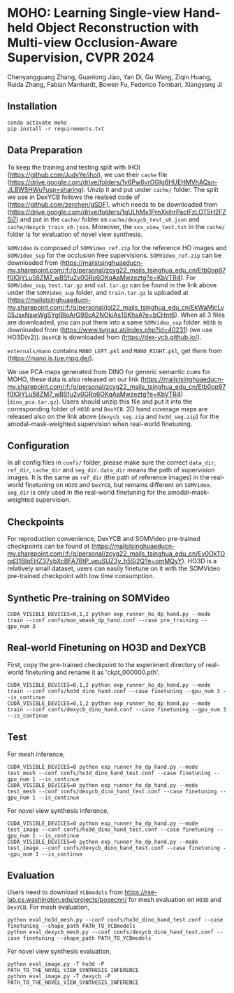 # MOHO: Learning Single-view Hand-held Object Reconstruction with Multi-view Occlusion-Aware Supervision, CVPR 2024
Chenyangguang Zhang, Guanlong Jiao, Yan Di, Gu Wang, Ziqin Huang, Ruida Zhang, Fabian Manhardt, Bowen Fu, Federico Tombari, Xiangyang Ji


## Installation
```
conda activate moho
pip install -r requirements.txt
```

## Data Preparation

To keep the training and testing split with IHOI (https://github.com/JudyYe/ihoi), we use their `cache` file (https://drive.google.com/drive/folders/1v6Pw6vrOGIg6HUEHMVhAQsn-JLBWSHWu?usp=sharing). Unzip it and put under `cache/` folder.
The split we use in DexYCB follows the realsed code of (https://github.com/zerchen/gSDF), which needs to be downloaded from (https://drive.google.com/drive/folders/1qULhMx1PrnXkihrPacIFzLOT5H2FZSj7) and put in the `cache/` folder as `cache/dexycb_test_s0.json` and `cache/dexycb_train_s0.json`.
Moreover, the `xxx_view_test.txt` in the `cache/` folder is for evaluation of novel view synthesis.

`SOMVideo` is composed of `SOMVideo_ref.zip` for the reference HO images and `SOMVideo_sup` for the occlusion free supervisions. `SOMVideo_ref.zip` can be downloaded from (https://mailstsinghuaeducn-my.sharepoint.com/:f:/g/personal/zcyg22_mails_tsinghua_edu_cn/Etb0op97f0lOjYLu58ZM7_wBSfu2v0GRo6OKqAaMwzeztg?e=KbVTR4). For `SOMVideo_sup`, `test.tar.gz` and `val.tar.gz` can be found in the link above under the `SOMVideo_sup` folder, and `train.tar.gz` is uploaded at (https://mailstsinghuaeducn-my.sharepoint.com/:f:/g/personal/jgl22_mails_tsinghua_edu_cn/EkWaMicLv05JsxNswWgSYgIBIoArG9BcA2NOkiAs1SKhsA?e=bCHnt6). When all 3 files are downloaded, you can put them into a same `SOMVideo_sup` folder.
`HO3D` is downloaded from (https://www.tugraz.at/index.php?id=40231) (we use HO3D(v2)).
`DexYCB` is downloaded from (https://dex-ycb.github.io/).

`externals/mano` contains `MANO_LEFT.pkl` and `MANO_RIGHT.pkl`, get them from (https://mano.is.tue.mpg.de/).

We use PCA maps generated from DINO for generic semantic cues for MOHO, these data is also released on our link (https://mailstsinghuaeducn-my.sharepoint.com/:f:/g/personal/zcyg22_mails_tsinghua_edu_cn/Etb0op97f0lOjYLu58ZM7_wBSfu2v0GRo6OKqAaMwzeztg?e=KbVTR4) (`dino_pca.tar.gz`). Users should unzip this file and put it into the corresponding folder of `HO3D` and `DexYCB`.
2D hand coverage maps are released also on the link above (`dexycb_seg.zip` and `ho3d_seg.zip`) for the amodal-mask-weighted supervision when real-world finetuning.

## Configuration
In all config files in `confs/` folder, please make sure the correct `data_dir`, `ref_dir`, `cache_dir` and `seg_dir`.
`data_dir` means the path of supervision images. It is the same as `ref_dir` (the path of reference images) in the real-world finetuning on `HO3D` and `DexYCB`, but remains different on `SOMVideo`.
`seg_dir` is only used in the real-world finetuning for the amodal-mask-weighted supervision.

## Checkpoints
For reproduction convenience, DexYCB and SOMVideo pre-trained checkpoints can be found at (https://mailstsinghuaeducn-my.sharepoint.com/:f:/g/personal/zcyg22_mails_tsinghua_edu_cn/Ev0OkTOqd31BlqEHZ37ybXcBFA7BtP_veuSUZ3y_h5Si2Q?e=omMQyY).
HO3D is a relatively small dataset, users can easily finetune on it with the SOMVideo pre-trained checkpoint with low time consumption. 

## Synthetic Pre-training on SOMVideo
```
CUDA_VISIBLE_DEVICES=0,1,2 python exp_runner_ho_dp_hand.py --mode train --conf confs/moo_wmask_dp_hand.conf --case pre_training --gpu_num 3
```

## Real-world Finetuning on HO3D and DexYCB
First, copy the pre-trained checkpoint to the experiment directory of real-world finetuning and rename it as 'ckpt_000000.pth'.
```
CUDA_VISIBLE_DEVICES=0,1,2 python exp_runner_ho_dp_hand.py --mode train --conf confs/ho3d_dino_hand.conf --case finetuning --gpu_num 3 --is_continue
CUDA_VISIBLE_DEVICES=0,1,2 python exp_runner_ho_dp_hand.py --mode train --conf confs/dexycb_dino_hand.conf --case finetuning --gpu_num 3 --is_continue
```

## Test
For mesh inference, 
```
CUDA_VISIBLE_DEVICES=0 python exp_runner_ho_dp_hand.py --mode test_mesh --conf confs/ho3d_dino_hand_test.conf --case finetuning --gpu_num 1 --is_continue
CUDA_VISIBLE_DEVICES=0 python exp_runner_ho_dp_hand.py --mode test_mesh --conf confs/dexycb_dino_hand_test.conf --case finetuning --gpu_num 1 --is_continue
```

For novel view synthesis inference,
```
CUDA_VISIBLE_DEVICES=0 python exp_runner_ho_dp_hand.py --mode test_image --conf confs/ho3d_dino_hand_test.conf --case finetuning --gpu_num 1 --is_continue
CUDA_VISIBLE_DEVICES=0 python exp_runner_ho_dp_hand.py --mode test_image --conf confs/dexycb_dino_hand_test.conf --case finetuning --gpu_num 1 --is_continue
```

## Evaluation
Users need to download `YCBmodels` from https://rse-lab.cs.washington.edu/projects/posecnn/ for mesh evaluation on `HO3D` and `DexYCB`.
For mesh evaluation, 
```
python eval_ho3d_mesh.py --conf confs/ho3d_dino_hand_test.conf --case finetuning --shape_path PATH_TO_YCBmodels
python eval_dexycb_mesh.py --conf confs/dexycb_dino_hand_test.conf --case finetuning --shape_path PATH_TO_YCBmodels
```

For novel view synthesis evaluation,
```
python eval_image.py -T ho3d -P PATH_TO_THE_NOVEL_VIEW_SYNTHESIS_INFERENCE
python eval_image.py -T dexycb -P PATH_TO_THE_NOVEL_VIEW_SYNTHESIS_INFERENCE
```

